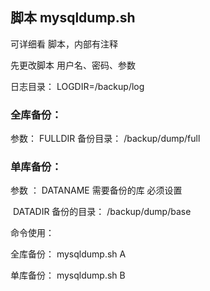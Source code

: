 ## 脚本 mysqldump.sh

可详细看 脚本，内部有注释

先更改脚本  用户名、密码、参数

日志目录： LOGDIR=/backup/log

### 全库备份：

参数： FULLDIR     备份目录：  /backup/dump/full

### 单库备份：

参数 ： DATANAME 需要备份的库 必须设置

​			 DATADIR     备份的目录： /backup/dump/base

命令使用： 

全库备份： mysqldump.sh  A

单库备份： mysqldump.sh  B